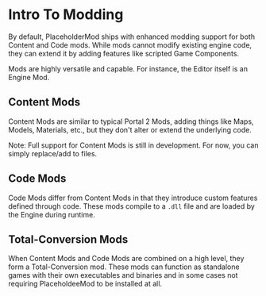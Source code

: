 # Intro To Modding
By default, PlaceholderMod ships with enhanced modding support for both Content and Code mods. While mods cannot modify existing engine code, they can extend it by adding features like scripted Game Components.

Mods are highly versatile and capable. For instance, the Editor itself is an Engine Mod.

## Content Mods
Content Mods are similar to typical Portal 2 Mods, adding things like Maps, Models, Materials, etc., but they don't alter or extend the underlying code.

Note: Full support for Content Mods is still in development. For now, you can simply replace/add to files.

## Code Mods
Code Mods differ from Content Mods in that they introduce custom features defined through code. These mods compile to a `.dll` file and are loaded by the Engine during runtime.

## Total-Conversion Mods
When Content Mods and Code Mods are combined on a high level, they form a Total-Conversion mod. These mods can function as standalone games with their own executables and binaries and in some cases not requiring PlaceholdeeMod to be installed at all.